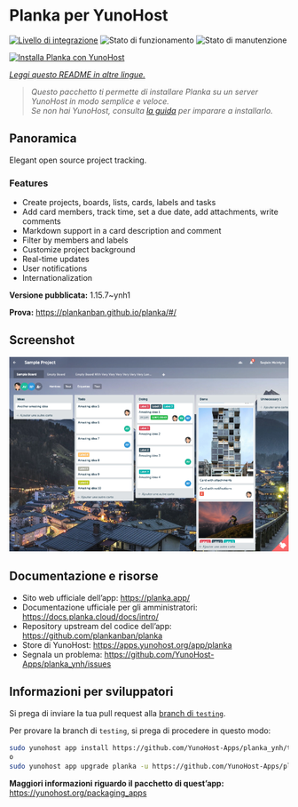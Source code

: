 <!--
N.B.: Questo README è stato automaticamente generato da <https://github.com/YunoHost/apps/tree/master/tools/readme_generator>
NON DEVE essere modificato manualmente.
-->

# Planka per YunoHost

[![Livello di integrazione](https://dash.yunohost.org/integration/planka.svg)](https://dash.yunohost.org/appci/app/planka) ![Stato di funzionamento](https://ci-apps.yunohost.org/ci/badges/planka.status.svg) ![Stato di manutenzione](https://ci-apps.yunohost.org/ci/badges/planka.maintain.svg)

[![Installa Planka con YunoHost](https://install-app.yunohost.org/install-with-yunohost.svg)](https://install-app.yunohost.org/?app=planka)

*[Leggi questo README in altre lingue.](./ALL_README.md)*

> *Questo pacchetto ti permette di installare Planka su un server YunoHost in modo semplice e veloce.*  
> *Se non hai YunoHost, consulta [la guida](https://yunohost.org/install) per imparare a installarlo.*

## Panoramica

Elegant open source project tracking.

### Features

- Create projects, boards, lists, cards, labels and tasks
- Add card members, track time, set a due date, add attachments, write comments
- Markdown support in a card description and comment
- Filter by members and labels
- Customize project background
- Real-time updates
- User notifications
- Internationalization


**Versione pubblicata:** 1.15.7~ynh1

**Prova:** <https://plankanban.github.io/planka/#/>

## Screenshot

![Screenshot di Planka](./doc/screenshots/screenshot.png)

## Documentazione e risorse

- Sito web ufficiale dell’app: <https://planka.app/>
- Documentazione ufficiale per gli amministratori: <https://docs.planka.cloud/docs/intro/>
- Repository upstream del codice dell’app: <https://github.com/plankanban/planka>
- Store di YunoHost: <https://apps.yunohost.org/app/planka>
- Segnala un problema: <https://github.com/YunoHost-Apps/planka_ynh/issues>

## Informazioni per sviluppatori

Si prega di inviare la tua pull request alla [branch di `testing`](https://github.com/YunoHost-Apps/planka_ynh/tree/testing).

Per provare la branch di `testing`, si prega di procedere in questo modo:

```bash
sudo yunohost app install https://github.com/YunoHost-Apps/planka_ynh/tree/testing --debug
o
sudo yunohost app upgrade planka -u https://github.com/YunoHost-Apps/planka_ynh/tree/testing --debug
```

**Maggiori informazioni riguardo il pacchetto di quest’app:** <https://yunohost.org/packaging_apps>
